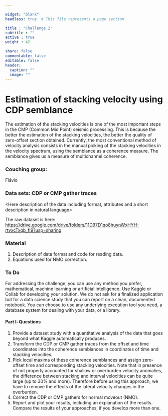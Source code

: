 ```yaml
---

widget: "blank"
headless: true  # This file represents a page section.

title : "Challenge 2"
subtitle : ""
active : true
weight : 42

share: false
commentable: false
editable: false
header:
  caption: ""
  image: ""
---
```


# Estimation of stacking velocity using CDP semblance

The estimation of the stacking velocities is one of the most important steps in the CMP (Common Mid Point) seismic processing. This is because the better the estimation of the stacking velocities, the better the quality of zero-offset section obtained. Currently, the most conventional method of velocity analysis consists in the manual picking of the stacking velocities in the velocity spectrum, using the semblance as a coherence measure. The semblance gives us a measure of multichannel coherence.

### Couching group:

<Names> Flávio

### Data sets: CDP or CMP gather traces

<Here description of the data including format, attributes and a short description in natural language>

The  raw dataset is here: https://drive.google.com/drive/folders/11D97D1qo8huynWxHYH-rtvxcTxqb_fI9?usp=sharing

### Material

1. Description of data format and code for reading data.
2. Equations used for NMO correction.

### To Do

For addressing the challenge, you can use any method you prefer, mathematical, machine learning or artificial intelligence. Use Kaggle or Collab for developing your solution. We do not ask for a finalized application but for a data science study that you can report on a clean, documented notebook. You can choose to use any underlying execution tool you need, a database system for dealing with your data, or a library.

#### Part I: Questions

1. Provide a dataset study with a quantitative analysis of the data that goes beyond what Kaggle     automatically produces.
2. Transform the CDP or CMP gather traces from the offset and time coordinates into the coherence semblances in coordinates of time and stacking velocities.
3. Pick local maxima of these coherence semblances and assign zero-offset time and corresponding stacking velocities. Note that in presence of not properly accounted for shallow or overburden velocity anomalies, the difference between stacking and interval velocities can be quite large (up to 30% and more). Therefore before using this approach, we have to remove the effects of the lateral velocity changes in the overburden.
4. Correct the CDP or CMP gathers for normal moveout (NMO).
5. Report and plot your results, including an explanation of the results. Compare the results of your approaches, if you develop more than one.
